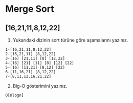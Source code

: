 # Merge Sort

## [16,21,11,8,12,22]

1. Yukarıdaki dizinin sort türüne göre aşamalarını yazınız.

```
1-[16,21,11,8,12,22]
2-[16,21,11] [8,12,22]
3-[16] [21,11] [8] [12,22]
4-[16] [21] [11] [8] [12] [22]
5-[16] [11,21] [8,12] [22]
6-[11,16,21] [8,12,22]
7-[8,11,12,16,21,22]
```

2. Big-O gösterimini yazınız.

```
O[nlogn]
```
